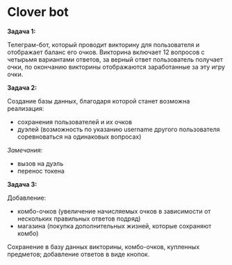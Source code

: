 ﻿# Clover bot

**Задача 1:**

Телеграм-бот, который проводит викторину для пользователя и отображает баланс его очков. Викторина включает 12 вопросов с четырьмя вариантами ответов, за верный ответ пользователь получает очки, по окончанию викторины отображаются заработанные за эту игру очки.

**Задача 2:**

Создание базы данных, благодаря которой станет возможна реализация: 
  
   - сохранения пользователей и их очков
   - дуэлей (возможность по указанию username другого пользователя соревноваться на одинаковых вопросах)

*Замечания:*

   - вызов на дуэль
   - перенос токена
 
 
**Задача 3:**

Добавление:

   - комбо-очков (увеличение начисляемых очков в зависимости от нескольких правильных ответов подряд)
   - магазина (покупка дополнительных жизней, которые сохраняют комбо)

Сохранение в базу данных викторины, комбо-очков, купленных предметов; добавление ответов в виде кнопок. 

